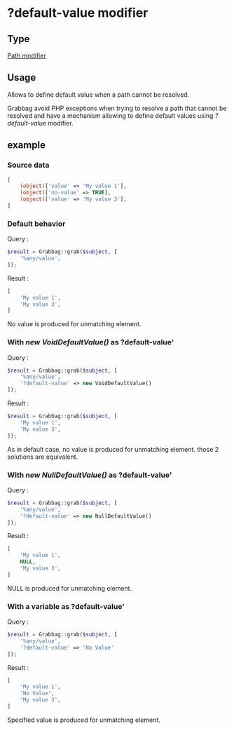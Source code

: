 # ?default-value modifier

## Type
[Path modifier](../path-and-query.md#modifier-types)

## Usage
Allows to define default value when a path cannot be resolved.

Grabbag avoid PHP exceptions when trying to resolve a path that cannot be resolved and have 
a mechanism allowing to define default values using *?default-value* modifier.

## example
### Source data
```php
[
    (object)['value' => 'My value 1'],
    (object)['no-value' => TRUE],
    (object)['value' => 'My value 3'],      
]
```

### Default behavior
Query :
```php
$result = Grabbag::grab($subject, [
    '%any/value',
]);
```
Result : 
```php
[
    'My value 1',
    'My value 3',
]
```
No value is produced for unmatching element.
### With *new VoidDefaultValue()* as ?default-value'
Query :
```php
$result = Grabbag::grab($subject, [
    '%any/value',
    '?default-value' => new VoidDefaultValue()
]);
```
Result : 
```php
$result = Grabbag::grab($subject, [
    'My value 1',
    'My value 3',
]);
```
As in default case, no value is produced for unmatching element. those 2 solutions are equivalent.
### With *new NullDefaultValue()* as ?default-value'
Query :
```php
$result = Grabbag::grab($subject, [
    '%any/value',
    '?default-value' => new NullDefaultValue()
]);
```
Result : 
```php
[
    'My value 1',
    NULL,
    'My value 3',
]
```
NULL is produced for unmatching element.
### With a variable as ?default-value'
Query :
```php
$result = Grabbag::grab($subject, [
    '%any/value',
    '?default-value' => 'No Value'
]);
```
Result : 
```php
[
    'My value 1',
    'No Value',
    'My value 3',
]
```
Specified value is produced for unmatching element.


 
